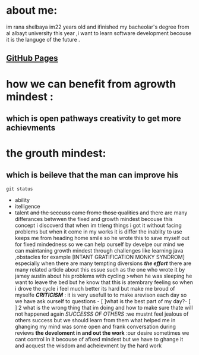 # about me:
im rana shelbaya im22 years old and ifinished my bacheolar's degree from al albayt university this year ,i want to learn software development becouse it is the languge of the future .
## [GitHub Pages](https://github.com/RANA469) 
# how we can benefit from agrowth mindest :
## which is open pathways creativity to get more achievments 
# the grouth mindest:
## which is beileve that the man can improve his
`git status`
- ability 
- itelligence
- talent
~~and the seccuss came frome those qualities~~
and there are many differances betwwen the fixed and growth mindest 
becouse this concept i discoverd that when im trieng things i got it without facing  problems but when it come in my works it is differ 
the inablity to use keeps me from heading home smile so he wrote this to save myself out for fixed mindedness so we can help ourself by develpe our mind
we can maintaning growth mindest through challenges like learning java ,obstacles for example [INTANT GRATIFICATION MONKY SYNDROM] especially when there are many tempting diversions 
***the effort***
there are many related article about this essue such as the one who wrote it by jamey austin about his problems with cycling >when he was sleeping he want to leave the bed but he know that this is atembrary feeling so when i drove the cycle i feel much better its hard but make me broud of myselfe
***CRITICISM*** : it is very usefull to to make arevison each day so we have ask ourself to questions - [ ]what is the best part of my day?- [ ] 2 what is the wrong thing that im doing and how to make sure thate will not happened again 
*SUCCESSS OF OTHERS* :we mustnt feel jealous  of others success but we should learn from them 
what helped me in ghanging my mind was some open and frank conversation during reviews 
**the develoment in and out the work** :our desire sometimes we cant control in it becouse of afixed mindest but we have to ghange it and acquest the wisdom and acheievment by the hard work 





